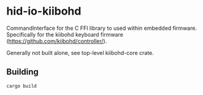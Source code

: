 # hid-io-kiibohd

CommandInterface for the C FFI library to used within embedded firmware.
Specifically for the kiibohd keyboard firmware (https://github.com/kiibohd/controller/).

Generally not built alone, see top-level kiibohd-core crate.

## Building

```bash
cargo build
```
